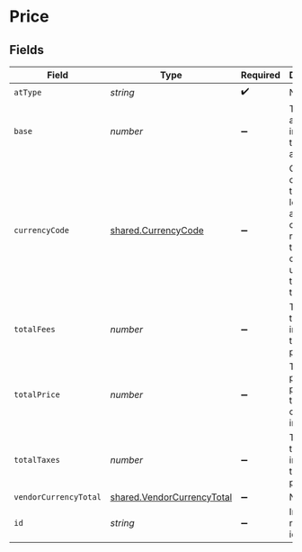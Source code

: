 # Price


## Fields

| Field                                                                                                                 | Type                                                                                                                  | Required                                                                                                              | Description                                                                                                           | Example                                                                                                               |
| --------------------------------------------------------------------------------------------------------------------- | --------------------------------------------------------------------------------------------------------------------- | --------------------------------------------------------------------------------------------------------------------- | --------------------------------------------------------------------------------------------------------------------- | --------------------------------------------------------------------------------------------------------------------- |
| `atType`                                                                                                              | *string*                                                                                                              | :heavy_check_mark:                                                                                                    | N/A                                                                                                                   | PriceDetail                                                                                                           |
| `base`                                                                                                                | *number*                                                                                                              | :heavy_minus_sign:                                                                                                    | The total amount not including taxes and\/or fees                                                                     | 20.2                                                                                                                  |
| `currencyCode`                                                                                                        | [shared.CurrencyCode](../../../sdk/models/shared/currencycode.md)                                                     | :heavy_minus_sign:                                                                                                    | Currency codes are the three-letter alphabetic codes that represent the various currencies used throughout the world. |                                                                                                                       |
| `totalFees`                                                                                                           | *number*                                                                                                              | :heavy_minus_sign:                                                                                                    | The total of the fees included in the total price                                                                     | 201                                                                                                                   |
| `totalPrice`                                                                                                          | *number*                                                                                                              | :heavy_minus_sign:                                                                                                    | The total price of the product in the currency indicated                                                              | 34                                                                                                                    |
| `totalTaxes`                                                                                                          | *number*                                                                                                              | :heavy_minus_sign:                                                                                                    | The total of the taxes included in the total price                                                                    | 34.4                                                                                                                  |
| `vendorCurrencyTotal`                                                                                                 | [shared.VendorCurrencyTotal](../../../sdk/models/shared/vendorcurrencytotal.md)                                       | :heavy_minus_sign:                                                                                                    | N/A                                                                                                                   |                                                                                                                       |
| `id`                                                                                                                  | *string*                                                                                                              | :heavy_minus_sign:                                                                                                    | Internally referenced id                                                                                              | 2                                                                                                                     |